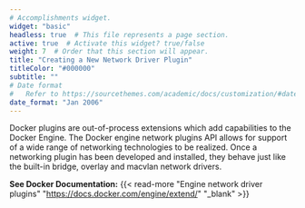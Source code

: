 ```yaml
---
# Accomplishments widget.
widget: "basic"  
headless: true  # This file represents a page section.
active: true  # Activate this widget? true/false
weight: 7  # Order that this section will appear.
title: "Creating a New Network Driver Plugin"
titleColor: "#000000"
subtitle: ""
# Date format
#   Refer to https://sourcethemes.com/academic/docs/customization/#date-format
date_format: "Jan 2006"
---
```


Docker plugins are out-of-process extensions which add capabilities to the Docker Engine. The Docker engine network plugins API allows for support of a wide range of networking technologies to be realized. Once a networking plugin has been developed and installed, they behave just like the built-in bridge, overlay and macvlan network drivers.

**See Docker Documentation:** {{< read-more "Engine network driver plugins" "https://docs.docker.com/engine/extend/" "_blank" >}}